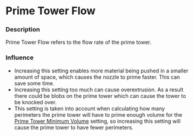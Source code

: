 Prime Tower Flow
====
### **Description**
Prime Tower Flow refers to the flow rate of the prime tower.

### **Influence**
* Increasing this setting enables more material being pushed in a smaller amount of space, which causes the nozzle to prime faster. This can save some time. 
* Increasing this setting too much can cause overextrusion. As a result there could be blobs on the prime tower which can cause the tower to be knocked over.
* This setting is taken into account when calculating how many perimeters the prime tower will have to prime enough volume for the [Prime Tower Minimum Volume](../dual/prime_tower_min_volume.md) setting, so increasing this setting will cause the prime tower to have fewer perimeters.
